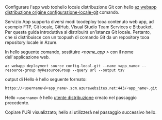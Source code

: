Configurare l'app web toohello locale distribuzione Git con hello [az webapp distribuzione origine configurazione-locale-git](/cli/azure/webapp/deployment/source#config-local-git) comando.

Servizio App supporta diversi modi toodeploy tooa contenuto web app, ad esempio FTP, Git locale, GitHub, Visual Studio Team Services e Bitbucket. Per questa guida introduttiva si distribuirà un'istanza Git locale. Pertanto, che si distribuisce con un toopush di comando Git da un repository tooa repository locale in Azure. 

In hello seguente comando, sostituire  *\<nome_app >* con il nome dell'applicazione web.

```azurecli-interactive
az webapp deployment source config-local-git --name <app_name> --resource-group myResourceGroup --query url --output tsv
```

output di Hello è hello seguente formato:

```bash
https://<username>@<app_name>.scm.azurewebsites.net:443/<app_name>.git
```

Hello `<username>` è hello [utente distribuzione](#configure-a-deployment-user) creato nel passaggio precedente.

Copiare l'URI visualizzato; hello si utilizzerà nel passaggio successivo hello.
